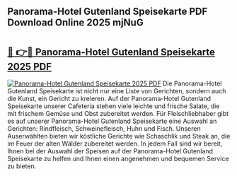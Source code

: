 ## Panorama-Hotel Gutenland Speisekarte PDF Download Online 2025 mjNuG

# <h2><a href="http://gc622c.nevu.top/?p=Panorama-Hotel+Gutenland+Speisekarte">🔗 👉🔴 Panorama-Hotel Gutenland Speisekarte 2025 PDF</a></h2>

[![Panorama-Hotel Gutenland Speisekarte 2025 PDF](https://i.imgur.com/dBaPXMq.png)](http://gc622c.nevu.top/?p=Panorama-Hotel+Gutenland+Speisekarte)
Die Panorama-Hotel Gutenland Speisekarte ist nicht nur eine Liste von Gerichten, sondern auch die Kunst, ein Gericht zu kreieren. Auf der Panorama-Hotel Gutenland Speisekarte unserer Cafeteria stehen viele leichte und frische Salate, die mit frischem Gemüse und Obst zubereitet werden. Für Fleischliebhaber gibt es auf unserer Panorama-Hotel Gutenland Speisekarte eine Auswahl an Gerichten: Rindfleisch, Schweinefleisch, Huhn und Fisch. Unseren Auserwählten bieten wir köstliche Gerichte wie Schaschlik und Steak an, die im Feuer der alten Wälder zubereitet werden. In jedem Fall sind wir bereit, Ihnen bei der Auswahl der Speisen auf der Panorama-Hotel Gutenland Speisekarte zu helfen und Ihnen einen angenehmen und bequemen Service zu bieten.
